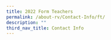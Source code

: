 ```yaml
---
title: 2022 Form Teachers
permalink: /about-rv/Contact-Info/ft/
description: ""
third_nav_title: Contact Info
---
```

